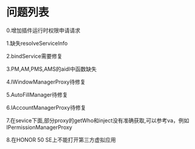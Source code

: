 # 问题列表

0.增加插件运行时权限申请请求

1.缺失resolveServiceInfo

2.bindService需要修复

3.PM,AM,PMS,AMS的aidl中函数缺失

4.IWindowManagerProxy待修复

5.AutoFillManager待修复

6.IAccountManagerProxy待修复

7.在sevice下面,部分proxy的getWho和inject没有准确获取,可以参考va，例如IPermissionManagerProxy

8.在HONOR 50 SE上不能打开第三方虚拟应用